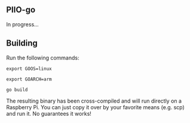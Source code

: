 PIIO-go
-------

In progress...

## Building
Run the following commands:

`export GOOS=linux`

`export GOARCH=arm`

`go build`

The resulting binary has been cross-compiled and will run directly on a Raspberry Pi.  You can just copy it over by your favorite means (e.g. scp) and run it.  No guarantees it works!
